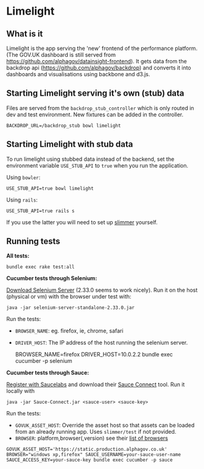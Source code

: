 # Limelight

## What is it

Limelight is the app serving the 'new' frontend of the performance platform. (The GOV.UK dashboard is still served from
https://github.com/alphagov/datainsight-frontend). It gets data from the backdrop api (https://github.com/alphagov/backdrop) and 
converts it into dashboards and visualisations using backbone and d3.js.

## Starting Limelight serving it's own (stub) data

Files are served from the `backdrop_stub_controller` which is only routed in dev and test environment. New fixtures can be added in the controller.

```Shell
BACKDROP_URL=/backdrop_stub bowl limelight
```

## Starting Limelight with stub data

To run limelight using stubbed data instead of the backend, set the environment variable `USE_STUB_API` to `true` when you run the application.

Using `bowler`:

```Shell
USE_STUB_API=true bowl limelight
```

Using `rails`:

```Shell
USE_STUB_API=true rails s
```

If you use the latter you will need to set up [slimmer](https://github.com/alphagov/slimmer) yourself.

## Running tests

**All tests:**

    bundle exec rake test:all

**Cucumber tests through Selenium:**

[Download Selenium Server](http://docs.seleniumhq.org/download/) (2.33.0
seems to work nicely). Run it on the host (physical or vm) with the browser under test with:

```shell
java -jar selenium-server-standalone-2.33.0.jar
```

Run the tests:
- `BROWSER_NAME`: eg. firefox, ie, chrome, safari
- `DRIVER_HOST`: The IP address of the host running the selenium server.

    BROWSER_NAME=firefox DRIVER_HOST=10.0.2.2 bundle exec cucumber -p selenium


**Cucumber tests through Sauce:**

[Register with Saucelabs](https://saucelabs.com) and download their [Sauce Connect](https://saucelabs.com/docs/connect) tool. Run it locally with

```shell
java -jar Sauce-Connect.jar <sauce-user> <sauce-key>
```

Run the tests:
- `GOVUK_ASSET_HOST`: Override the asset host so that assets can be loaded from an already running app. Uses `slimmer/test` if not provided.
- `BROWSER`: platform,browser(,version) see their [list of browsers](https://saucelabs.com/docs/platforms)

```shell
GOVUK_ASSET_HOST='https://static.production.alphagov.co.uk' BROWSER="windows xp,firefox" SAUCE_USERNAME=your-sauce-user-name SAUCE_ACCESS_KEY=your-sauce-key bundle exec cucumber -p sauce
```
